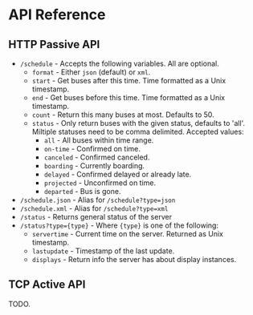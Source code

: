 # API Reference

## HTTP Passive API

- `/schedule` - Accepts the following variables. All are optional.
	- `format` - Either `json` (default) or `xml`.
	- `start` - Get buses after this time. Time formatted as a Unix timestamp.
	- `end` - Get buses before this time. Time formatted as a Unix timestamp.
	- `count` - Return this many buses at most.  Defaults to 50.
	- `status` - Only return buses with the given status, defaults to 'all'.  Miltiple statuses need to be comma delimited.  Accepted values:
		- `all` - All buses within time range.
		- `on-time` - Confirmed on time.
		- `canceled` - Confirmed canceled.
		- `boarding` - Currently boarding.
		- `delayed` - Confirmed delayed or already late.
		- `projected` - Unconfirmed on time.
		- `departed` - Bus is gone.
- `/schedule.json` - Alias for `/schedule?type=json`
- `/schedule.xml` - Alias for `/schedule?type=xml`
- `/status` - Returns general status of the server
- `/status?type={type}` - Where `{type}` is one of the following:
	- `servertime` - Current time on the server. Returned as Unix timestamp.
	- `lastupdate` - Timestamp of the last update.
	- `displays` - Return info the server has about display instances.

## TCP Active API

TODO.
